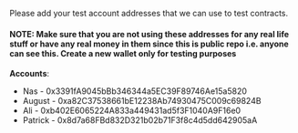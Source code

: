 Please add your test account addresses that we can use to test contracts. 

#### NOTE: Make sure that you are not using these addresses for any real life stuff or have any real money in them since this is public repo i.e. anyone can see this. Create a new wallet only for testing purposes


**Accounts**:

- Nas - 0x3391fA9045bBb346344a5EC39F89746Ae15a5820
- August - 0xa82C37538661bE12238Ab74930475C009c69824B
- Ali - 0xb402E6065224A833a449431ad5f3F1040A9F16e0
- Patrick - 0x8d7a68FBd832D321b02b71F3f8c4d5dd642905aA
